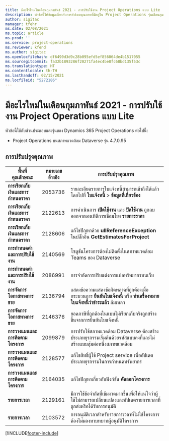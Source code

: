 ```yaml
---
title: มีอะไรใหม่ในเดือนกุมภาพันธ์ 2021 - การปรับใช้งาน Project Operations แบบ Lite
description: หัวข้อนี้ให้ข้อมูลเกี่ยวกับการอัปเดตคุณภาพที่มีอยู่ใน Project Operations รุ่นเดือนกุมภาพันธ์ 2021 สำหรับการปรับใช้งาน Project Operations แบบ Lite
author: sigitac
manager: tfehr
ms.date: 02/08/2021
ms.topic: article
ms.prod: ''
ms.service: project-operations
ms.reviewer: kfend
ms.author: sigitac
ms.openlocfilehash: df6490d3d9c28b095efd5ef856064de4b1517055
ms.sourcegitcommit: fa32b1893286f20271fa4ec4be8fc68bd135f53c
ms.translationtype: HT
ms.contentlocale: th-TH
ms.lasthandoff: 02/15/2021
ms.locfileid: "5272186"
---
```

# <a name="whats-new-february-2021---project-operations-lite-deployment"></a>มีอะไรใหม่ในเดือนกุมภาพันธ์ 2021 - การปรับใช้งาน Project Operations แบบ Lite

หัวข้อนี้ใช้กับส่วนประกอบและรุ่นของ Dynamics 365 Project Operations ต่อไปนี้:

  - Project Operations บนสภาพแวดล้อม Dataverse รุ่น 4.7.0.95

## <a name="quality-updates"></a>การปรับปรุงคุณภาพ

| **พื้นที่คุณลักษณะ** | **หมายเลขอ้างอิง** | **การปรับปรุงคุณภาพ** |
| --- | --- | --- |
| **การเรียกเก็บเงินและการกำหนดราคา** | 2053736 | รายละเอียดรายการใบแจ้งหนี้สามารถเข้าถึงได้แล้วโดยไปที่ **ใบแจ้งหนี้** > **ข้อมูลที่เกี่ยวข้อง** |
| **การเรียกเก็บเงินและการกำหนดราคา** | 2122613 | การดำเนินการ **เปิดใช้งาน** และ **ปิดใช้งาน** ถูกลบออกจากเอนทิตีการเชื่อมโยง **รายการราคา** |
| **การเรียกเก็บเงินและการกำหนดราคา** | 2128606 | แก้ไขปัญหาด้วย **ullReferenceException** ในปลั๊กอิน **GetEstimatesForProject** |
| **การกำหนดค่าและการปรับใช้งาน** | 2140569 | โซลูชันโครงการต้องไม่ติดตั้งในสภาพแวดล้อม Teams ของ Dataverse |
| **การกำหนดค่าและการปรับใช้งาน** | 2086991 | การจำกัดการปรับแต่งการแปลทรัพยากรบนเว็บ |
| **การจัดการโอกาสทางการขาย** | 2136794 | แสดงข้อความแสดงข้อผิดพลาดที่ถูกต้องเมื่อกระบวนการ **ยืนยันใบแจ้งหนี้** หรือ **ทำเครื่องหมายใบแจ้งหนี้ว่าชำระแล้ว** ล้มเหลว |
| **การจัดการโอกาสทางการขาย** | 2146376 | ยอดภาษีที่ถูกต้องในแบบไม่เรียกเก็บจริงถูกสร้างขึ้นจากการยืนยันใบแจ้งหนี้ |
| **การวางแผนและการติดตามโครงการ** | 2099879 | การปรับใช้สภาพแวดล้อม Dataverse ต้องสร้างประเภทธุรกรรมเริ่มต้นด้วยรหัสแบบคงที่และไม่สร้างแบบสุ่มต่อหนึ่งสภาพแวดล้อม |
| **การวางแผนและการติดตามโครงการ** | 2128577 | แก้ไขสิทธิ์ผู้ใช้ Project service เพื่ออัปเดตประเภทธุรกรรมในการกำหนดทรัพยากร |
| **การวางแผนและการติดตามโครงการ** | 2164035 | แก้ไขปัญหาเกี่ยวกับฟังก์ชัน **คัดลอกโครงการ** |
| **รายการเวลา** | 2129161 | มีการใช้ข้อจำกัดที่เข้มงวดมากขึ้นเพื่อให้แน่ใจว่าผู้ใช้ไม่สามารถเปลี่ยนแปลงและอัปเดตรายการเวลาที่ถูกส่งหรือได้รับการอนุมัติ |
| **รายการเวลา** | 2103572 | การอนุมัติเวลาสำหรับรายการเวลาที่ไม่ใช่โครงการต้องไม่มองหาบทบาทผู้อนุมัติโครงการ |


[!INCLUDE[footer-include](../../includes/footer-banner.md)]